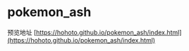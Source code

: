 # pokemon_ash
预览地址 [https://hohoto.github.io/pokemon_ash/index.html](https://hohoto.github.io/pokemon_ash/index.html)
